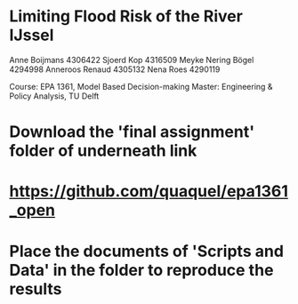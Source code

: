 # Limiting Flood Risk of the River IJssel

Anne Boijmans 	    4306422
Sjoerd Kop 		      4316509
Meyke Nering Bögel	4294998
Anneroos Renaud 	  4305132
Nena Roes 		      4290119	

Course: 		EPA 1361, Model Based Decision-making
Master: 		Engineering & Policy Analysis, TU Delft

# Download the 'final assignment' folder of underneath link
# https://github.com/quaquel/epa1361_open
# Place the documents of 'Scripts and Data' in the folder to reproduce the results
